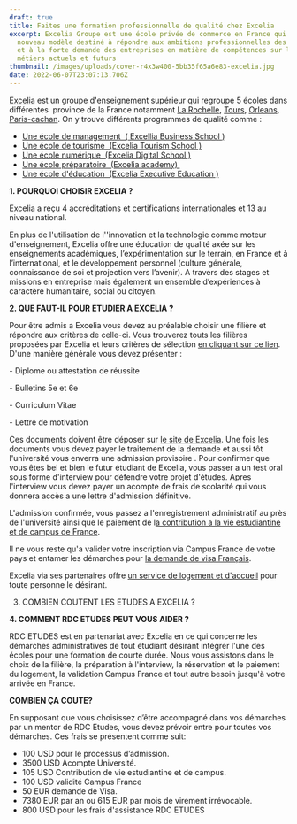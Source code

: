 ```yaml
---
draft: true
title: Faites une formation professionnelle de qualité chez Excelia
excerpt: Excelia Groupe est une école privée de commerce en France qui a créé un
  nouveau modèle destiné à répondre aux ambitions professionnelles des étudiants
  et à la forte demande des entreprises en matière de compétences sur les
  métiers actuels et futurs
thumbnail: /images/uploads/cover-r4x3w400-5bb35f65a6e83-excelia.jpg
date: 2022-06-07T23:07:13.706Z
---
```

[Excelia](https://www.excelia-group.fr/) est un groupe d'enseignement supérieur qui regroupe 5 écoles dans différentes  province de la France notamment [La Rochelle](https://www.excelia-group.fr/a-propos-dexcelia/nos-campus/la-rochelle), [Tours](https://www.excelia-group.fr/a-propos-dexcelia/nos-campus/tours), [Orleans](https://www.excelia-group.fr/a-propos-dexcelia/nos-campus/orleans), [Paris-cachan](https://www.excelia-group.fr/a-propos-dexcelia/nos-campus/paris-cachan). On y trouve différents programmes de qualité comme :

* [Une école de management  ( Excellia Business School )](https://www.excelia-group.fr/a-propos-dexcelia/nos-ecoles/excelia-business-school)
* [Une école de tourisme  (Excelia Tourism School )](https://www.excelia-group.fr/a-propos-dexcelia/nos-ecoles/excelia-tourism-school)
* [Une école numérique  (Excelia Digital School )](https://www.excelia-group.fr/a-propos-dexcelia/nos-ecoles/excelia-digital-school)
* [Une école préparatoire  (Excelia academy) ](https://www.excelia-group.fr/a-propos-dexcelia/nos-ecoles/excelia-academy)
* [Une école d'éducation  (Excelia Executive Education )](https://www.excelia-group.fr/a-propos-dexcelia/nos-ecoles/excelia-executive-education)

**1. POURQUOI CHOISIR EXCELIA ?**

Excelia a reçu 4 accréditations et certifications internationales et 13 au niveau national. 

En plus de l'utilisation de l''innovation et la technologie comme moteur d'enseignement, Excelia offre une éducation de qualité axée sur les enseignements académiques, l’expérimentation sur le terrain, en France et à l’international, et le développement personnel (culture générale, connaissance de soi et projection vers l’avenir). A travers des stages et missions en entreprise mais également un ensemble d’expériences à caractère humanitaire, social ou citoyen. 

**2. QUE FAUT-IL POUR ETUDIER A EXCELIA ?**

Pour être admis a Excelia vous devez au préalable choisir une filière et répondre aux critères de celle-ci. Vous trouverez touts les filières proposées par Excelia et leurs critères de sélection [en cliquant sur ce lien](https://www.excelia-group.fr/nos-formations). D'une manière générale vous devez présenter :

\- Diplome ou attestation de réussite

\- Bulletins 5e et 6e

\- Curriculum Vitae

\- Lettre de motivation

Ces documents doivent être déposer sur [le site de Excelia](https://www.excelia-group.fr/admission-aux-formations). Une fois les documents vous devez payer le traitement de la demande et aussi tôt l'université vous enverra une admission provisoire . Pour confirmer que vous êtes bel et bien le futur étudiant de Excelia, vous passer a un test oral sous forme d'interview pour défendre votre projet d'études. Apres l'interview vous devez payer un acompte de frais de scolarité qui vous donnera accès a une lettre d'admission définitive. 

L'admission confirmée, vous passez a l'enregistrement administratif au près de l'université ainsi que le paiement de l[a contribution a la vie estudiantine et de campus de France](https://cvec.etudiant.gouv.fr/).

Il ne vous reste qu'a valider votre inscription via Campus France de votre pays et entamer les démarches pour [la demande de visa Français](https://www.rdcetudes.com/guides/france/visa).

Excelia via ses partenaires offre [un service de logement et d'accueil](file:///C:/Users/lenovo/Downloads/WelcomePackage2022_FR+EN.pdf) pour toute personne le désirant.

3. COMBIEN COUTENT LES ETUDES A EXCELIA ?



**4. COMMENT RDC ETUDES PEUT VOUS AIDER ?**

RDC ETUDES est en partenariat avec Excelia en ce qui concerne les démarches administratives de tout étudiant désirant intégrer l'une des écoles pour une formation de courte durée. Nous vous assistons dans le choix de la filière, la préparation à l'interview, la réservation et le paiement du logement, la validation Campus France et tout autre besoin jusqu'à votre arrivée en France. 

**COMBIEN ÇA COUTE?**

En supposant que vous choisissez d’être accompagné dans vos démarches par un mentor de RDC Etudes, vous devez prévoir entre  pour toutes vos démarches. Ces frais se présentent comme suit:

* 100 USD pour le processus d’admission.
* 3500 USD Acompte Université.
* 105 USD Contribution de vie estudiantine et de campus.
* 100 USD validité Campus France 
* 50 EUR demande de Visa.
* 7380 EUR par an ou 615 EUR par mois de virement irrévocable.
* 800 USD pour les frais d'assistance RDC ETUDES